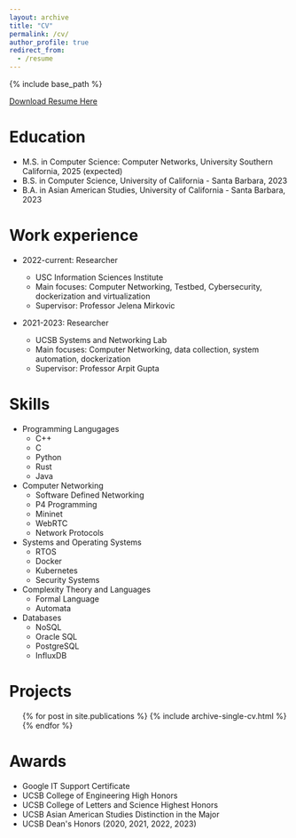 ```yaml
---
layout: archive
title: "CV"
permalink: /cv/
author_profile: true
redirect_from:
  - /resume
---
```


{% include base_path %}

[Download Resume Here](https://samliangsk.github.io/files/QishenL_resume_new.pdf)


Education
======
* M.S. in Computer Science: Computer Networks, University Southern California, 2025 (expected)
* B.S. in Computer Science, University of California - Santa Barbara, 2023
* B.A. in Asian American Studies, University of California - Santa Barbara, 2023

Work experience
======
* 2022-current: Researcher
  * USC Information Sciences Institute
  * Main focuses: Computer Networking, Testbed, Cybersecurity, dockerization and virtualization
  * Supervisor: Professor Jelena Mirkovic

* 2021-2023: Researcher
  * UCSB Systems and Networking Lab
  * Main focuses: Computer Networking, data collection, system automation, dockerization
  * Supervisor: Professor Arpit Gupta
  
Skills
======
* Programming Langugages
  * C++
  * C
  * Python
  * Rust
  * Java
* Computer Networking
  * Software Defined Networking
  * P4 Programming
  * Mininet
  * WebRTC
  * Network Protocols
* Systems and Operating Systems
  * RTOS
  * Docker
  * Kubernetes
  * Security Systems
* Complexity Theory and Languages
  * Formal Language
  * Automata
* Databases
  * NoSQL
  * Oracle SQL
  * PostgreSQL
  * InfluxDB

Projects
======
  <ul>{% for post in site.publications %}
    {% include archive-single-cv.html %}
  {% endfor %}</ul>

Awards
======
* Google IT Support Certificate
* UCSB College of Engineering High Honors
* UCSB College of Letters and Science Highest Honors
* UCSB Asian American Studies Distinction in the Major
* UCSB Dean's Honors (2020, 2021, 2022, 2023)